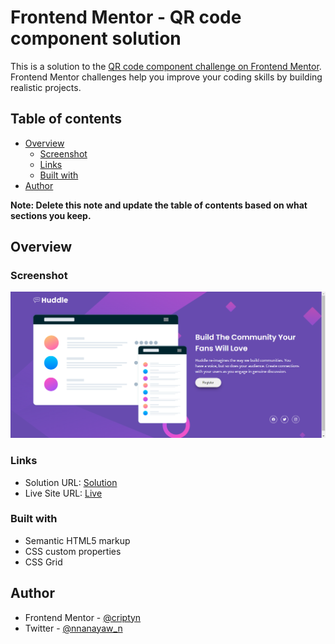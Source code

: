 # Frontend Mentor - QR code component solution

This is a solution to the [QR code component challenge on Frontend Mentor](https://www.frontendmentor.io/challenges/qr-code-component-iux_sIO_H). Frontend Mentor challenges help you improve your coding skills by building realistic projects. 

## Table of contents

- [Overview](#overview)
  - [Screenshot](#screenshot)
  - [Links](#links)
  - [Built with](#built-with)
- [Author](#author)

**Note: Delete this note and update the table of contents based on what sections you keep.**

## Overview

### Screenshot

![Qr Code Component](./design/design-completed.png)

### Links

- Solution URL: [Solution](https://github.com/nanayaww/FrontendMentor-Challenges/tree/main/huddle-landing-page-with-single-introductory-section-master)
- Live Site URL: [Live ](https://nanayaww.github.io/FrontendMentor-Challenges/huddle-landing-page-with-single-introductory-section-master)


### Built with

- Semantic HTML5 markup
- CSS custom properties
- CSS Grid


## Author

- Frontend Mentor - [@criptyn](https://www.frontendmentor.io/profile/criptyn)
- Twitter - [@nnanayaw_n](https://www.twitter.com/nnanayaw_n)
